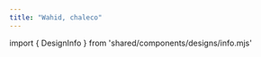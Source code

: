 ```yaml
---
title: "Wahid, chaleco"
---
```


import { DesignInfo } from 'shared/components/designs/info.mjs'

<DesignInfo design='wahid' docs />

